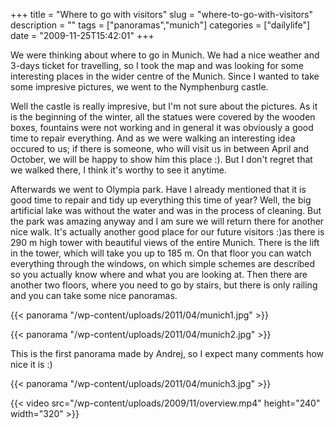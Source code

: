 +++
title = "Where to go with visitors"
slug = "where-to-go-with-visitors"
description = ""
tags = ["panoramas","munich"]
categories = ["dailylife"]
date = "2009-11-25T15:42:01"
+++

We were thinking about where to go in Munich. We had a nice weather and 3-days ticket for
travelling, so I took the map and was looking for some interesting places in the wider centre of
the Munich. Since I wanted to take some impresive pictures, we went to the Nymphenburg castle.



Well the castle is really impresive, but I'm not sure about the pictures. As it is the beginning of
the winter, all the statues were covered by the wooden boxes, fountains were not working and in
general it was obviously a good time to repair everything. And as we were walking an interesting
idea occured to us; if there is someone, who will visit us in between April and October, we will be
happy to show him this place :). But I don't regret that we walked there, I think it's worthy to
see it anytime.

Afterwards we went to Olympia park. Have I already mentioned that it is good time to repair and tidy
up everything this time of year? Well, the big artificial lake was without the water and was in the
process of cleaning. But the park was amazing anyway and I am sure we will return there for another
nice walk. It's actually another good place for our future visitors :)as there is 290 m high tower
with beautiful views of the entire Munich. There is the lift in the tower, which will take you up
to 185 m. On that floor you can watch everything through the windows, on which simple schemes are
described so you actually know where and what you are looking at. Then there are another two
floors, where you need to go by stairs, but there is only railing and you can take some nice
panoramas.

{{< panorama "/wp-content/uploads/2011/04/munich1.jpg"  >}}

{{< panorama "/wp-content/uploads/2011/04/munich2.jpg"  >}}

This is the first panorama made by Andrej, so I expect many comments how nice it is :)

{{< panorama "/wp-content/uploads/2011/04/munich3.jpg"  >}}


{{< video src="/wp-content/uploads/2009/11/overview.mp4" height="240" width="320" >}}

